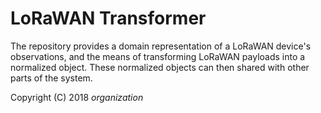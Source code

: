 # LoRaWAN Transformer

The repository provides a domain representation of a LoRaWAN device's observations, and the means of transforming LoRaWAN payloads into a normalized object. These normalized objects can then shared with other parts of the system. 

Copyright (C) 2018 $organization$
